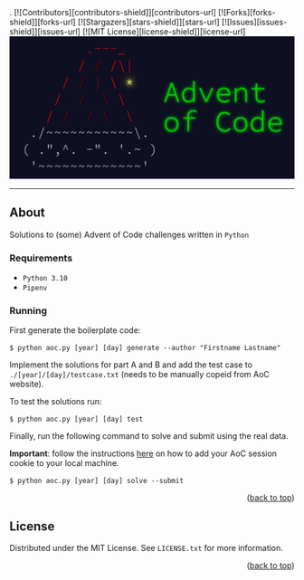 <div id="top"></div>
.
[![Contributors][contributors-shield]][contributors-url]
[![Forks][forks-shield]][forks-url]
[![Stargazers][stars-shield]][stars-url]
[![Issues][issues-shield]][issues-url]
[![MIT License][license-shield]][license-url]

<!-- PROJECT LOGO -->
<br />
<div align="center">
  <a href="https://github.com/ErikBavenstrand/Advent-of-Code">
    <img src="images/AoC.jpg" alt="Logo">
  </a>

<hr/>

</div>

<!-- ABOUT THE PROJECT -->

## About

Solutions to (some) Advent of Code challenges written in `Python`

### Requirements

- `Python 3.10`
- `Pipenv`

### Running

First generate the boilerplate code:

```
$ python aoc.py [year] [day] generate --author "Firstname Lastname"
```

Implement the solutions for part A and B and add the test case to `./[year]/[day]/testcase.txt` (needs to be manually copeid from AoC website).

To test the solutions run:

```
$ python aoc.py [year] [day] test
```

Finally, run the following command to solve and submit using the real data.

**Important**: follow the instructions [here](https://github.com/wimglenn/advent-of-code-data#quickstart) on how to add your AoC session cookie to your local machine.

```
$ python aoc.py [year] [day] solve --submit
```

<p align="right">(<a href="#top">back to top</a>)</p>

<!-- LICENSE -->

## License

Distributed under the MIT License. See `LICENSE.txt` for more information.

<p align="right">(<a href="#top">back to top</a>)</p>

[contributors-shield]: https://img.shields.io/github/contributors/ErikBavenstrand/Advent-of-Code.svg?style=for-the-badge
[contributors-url]: https://github.com/ErikBavenstrand/Advent-of-Code/graphs/contributors
[forks-shield]: https://img.shields.io/github/forks/ErikBavenstrand/Advent-of-Code.svg?style=for-the-badge
[forks-url]: https://github.com/ErikBavenstrand/Advent-of-Code/network/members
[stars-shield]: https://img.shields.io/github/stars/ErikBavenstrand/Advent-of-Code.svg?style=for-the-badge
[stars-url]: https://github.com/ErikBavenstrand/Advent-of-Code/stargazers
[issues-shield]: https://img.shields.io/github/issues/ErikBavenstrand/Advent-of-Code.svg?style=for-the-badge
[issues-url]: https://github.com/ErikBavenstrand/Advent-of-Code/issues
[license-shield]: https://img.shields.io/github/license/ErikBavenstrand/Advent-of-Code.svg?style=for-the-badge
[license-url]: https://github.com/ErikBavenstrand/Advent-of-Code/blob/master/LICENSE.txt
